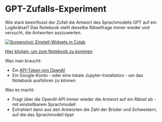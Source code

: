 # GPT-Zufalls-Experiment
Wie stark beeinflusst der Zufall die Antwort des Sprachmodells GPT auf ein Logikrätsel? Das Notebook stellt dieselbe Rätselfrage immer wieder und versucht, die Antworten auszuwerten.

[![Screenshot: Einstell-Widgets in Colab](./Bildschirmfoto_2024-01-09_um_07.48.39.png)](./GPT_Antwort_auf_Rätselfrage_testen.ipynb)

[Hier klicken, um zum Notebook zu kommen](./GPT_Antwort_auf_Rätselfrage_testen.ipynb)

Was man braucht: 
- Ein [API-Token von OpenAI](https://platform.openai.com/api-keys)
- Ein Google-Konto - oder eine lokale Jupyter-Installation - um das Notebook ausführen zu können

Was es macht: 
- Fragt über die OpenAI-API immer wieder die Antwort auf ein Rätsel ab - mit einstellbarem Sprachmodell
- Extrahiert dann aus den Antworten die Zahl der Brüder und Schwestern, auf die das Sprachmodell tippt
